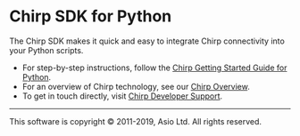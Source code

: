 # Chirp SDK for Python

The Chirp SDK makes it quick and easy to integrate Chirp connectivity into your Python scripts.

* For step-by-step instructions, follow the [Chirp Getting Started Guide for Python](https://developers.chirp.io/docs/getting-started/python).
* For an overview of Chirp technology, see our [Chirp Overview](https://developers.chirp.io/docs).
* To get in touch directly, visit [Chirp Developer Support](https://developers.chirp.io/support).

* * *

This software is copyright © 2011-2019, Asio Ltd. All rights reserved.
